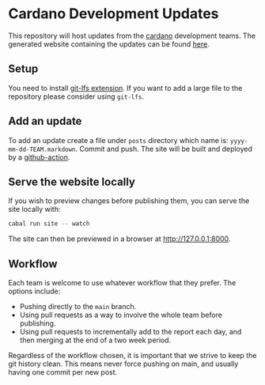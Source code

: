# Cardano Development Updates

This repository will host updates from the
[cardano](https://github.com/input-output-hk/cardano-node) development teams.
The generated website containing the updates can be found
[here](https://input-output-hk.github.io/cardano-updates/).

## Setup

You need to install [git-lfs extension](https://git-lfs.github.com/). If you
want to add a large file to the repository please consider using `git-lfs`.

## Add an update

To add an update create a file under `posts` directory which name is:
`yyyy-mm-dd-TEAM.markdown`. Commit and push.  The site will be built and
deployed by a [github-action](https://github.com/input-output-hk/cardano-updates/actions).

## Serve the website locally

If you wish to preview changes before publishing them, you can serve the site
locally with:

```bash
cabal run site -- watch
```

The site can then be previewed in a browser at http://127.0.0.1:8000.

## Workflow

Each team is welcome to use whatever workflow that they prefer.
The options include:

* Pushing directly to the `main` branch.
* Using pull requests as a way to involve the whole team before publishing.
* Using pull requests to incrementally add to the report each day,
  and then merging at the end of a two week period.

Regardless of the workflow chosen, it is important that we strive to keep the git history clean.
This means never force pushing on main, and usually having one commit per new post.
